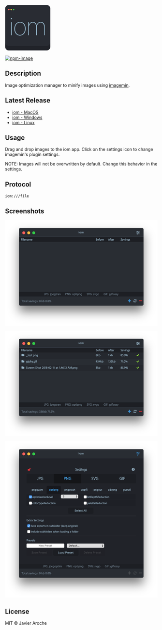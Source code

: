 <img src="/assets/icon/iom.png" width="150" height="150">

[![npm-image](https://img.shields.io/badge/iom-v0.1.1-09bc00.svg)](https://github.com/JavierAroche/iom)

## Description
Image optimization manager to minify images using [imagemin](https://github.com/imagemin/imagemin).

## Latest Release
* [iom - MacOS](https://github.com/JavierAroche/iom/releases/download/v0.1.1/iom_macos_v0.1.1.zip)
* [iom - Windows](https://github.com/JavierAroche/iom/releases/download/v0.1.1/iom_windows_v0.1.1.zip)
* [iom - Linux](https://github.com/JavierAroche/iom/releases/download/v0.1.1/iom_linux_v0.1.1.zip)

## Usage
Drag and drop images to the iom app. Click on the settings icon to change imagemin's plugin settings.

NOTE: Images will not be overwritten by default. Change this behavior in the settings.

## Protocol
```
iom:///file
```

## Screenshots
![iom-default](assets/iom-default.png)

![iom-files](assets/iom-files.png)

![iom-settings](assets/iom-settings.png)

## License
MIT © Javier Aroche
